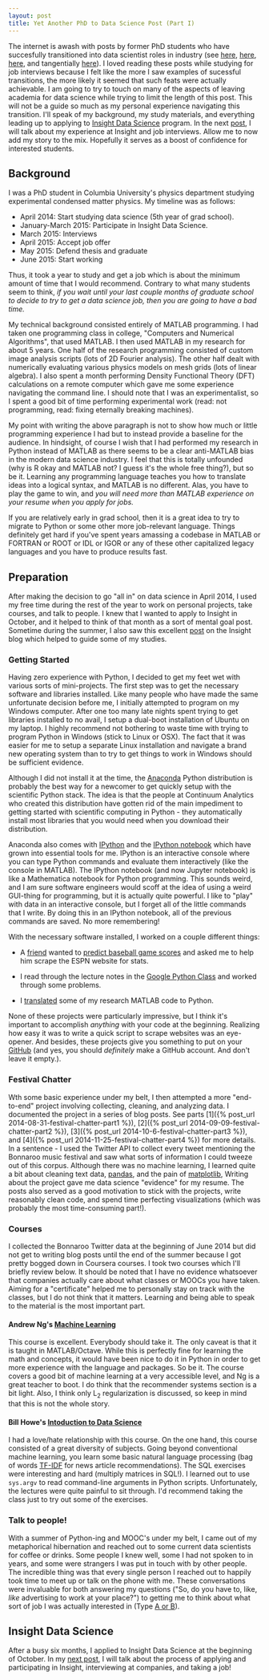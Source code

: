 ```yaml
---
layout: post
title: Yet Another PhD to Data Science Post (Part I)
---
```


The internet is awash with posts by former PhD students who have succesfully transitioned into data scientist roles in industry (see <a href="https://warrenmar.wordpress.com/2013/08/03/beginning-data-scientist/" target="_blank">here</a>, <a href="http://treycausey.com/getting_started.html">here</a>, <a href="http://womeninastronomy.blogspot.com/2013/01/datascience.html" target="_blank">here</a>, and tangentially <a href="https://www.chrisstucchio.com/blog/2012/leaving_academia.html" target="_blank">here</a>). I loved reading these posts while studying for job interviews because I felt like the more I saw examples of sucessful transitions, the more likely it seemed that such feats were actually achievable. I am going to try to touch on many of the aspects of leaving academia for data science while trying to limit the length of this post. This will not be a guide so much as my personal experience navigating this transition. I'll speak of my background, my study materials, and everything leading up to applying to <a href="http://www.insightdatascience.com" target="_blank">Insight Data Science</a> program. In the next [post]({{page.next.url}}), I will talk about my experience at Insight and job interviews. Allow me to now add my story to the mix. Hopefully it serves as a boost of confidence for interested students.


## Background

I was a PhD student in Columbia University's physics department studying experimental condensed matter physics. My timeline was as follows:

- April 2014: Start studying data science (5th year of grad school).
- January-March 2015: Participate in Insight Data Science.
- March 2015: Interviews
- April 2015: Accept job offer
- May 2015: Defend thesis and graduate
- June 2015: Start working

Thus, it took a year to study and get a job which is about the minimum amount of time that I would recommend. Contrary to what many students seem to think, *if you wait until your last couple months of graduate school to decide to try to get a data science job, then you are going to have a bad time.*

My technical background consisted entirely of MATLAB programming. I had taken one programming class in college, "Computers and Numerical Algorithms", that used MATLAB. I then used MATLAB in my research for about 5 years. One half of the research programming consisted of custom image analysis scripts (lots of 2D Fourier analysis). The other half dealt with numerically evaluating various physics models on mesh grids (lots of linear algebra). I also spent a month performing Density Functional Theory (DFT) calculations on a remote computer which gave me some experience navigating the command line. I should note that I was an experimentalist, so I spent a good bit of time performing experimental work (read: not programming, read: fixing eternally breaking machines).

My point with writing the above paragraph is not to show how much or little programming experience I had but to instead provide a baseline for the audience. In hindsight, of course I wish that I had performed my research in Python instead of MATLAB as there seems to be a clear anti-MATLAB bias in the modern data science industry. I feel that this is totally unfounded (why is R okay and MATLAB not? I guess it's the whole free thing?), but so be it. Learning any programming language teaches you how to translate ideas into a logical syntax, and MATLAB is no different. Alas, you have to play the game to win, and *you will need more than MATLAB experience on your resume when you apply for jobs.*

If you are relatively early in grad school, then it is a great idea to try to migrate to Python or some other more job-relevant language. Things definitely get hard if you've spent years amassing a codebase in MATLAB or FORTRAN or ROOT or IDL or IGOR or any of these other capitalized legacy languages and you have to produce results fast.

## Preparation

After making the decision to go "all in" on data science in April 2014, I used my free time during the rest of the year to work on personal projects, take courses, and talk to people. I knew that I wanted to apply to Insight in October, and it helped to think of that month as a sort of mental goal post. Sometime during the summer, I also saw this excellent <a href="http://insightdatascience.com/blog/preparing_for_insight.html" target="_blank">post</a> on the Insight blog which helped to guide some of my studies.

### Getting Started

Having zero experience with Python, I decided to get my feet wet with various sorts of mini-projects. The first step was to get the necessary software and libraries installed. Like many people who have made the same unfortunate decision before me, I initially attempted to program on my Windows computer. After one too many late nights spent trying to get libraries installed to no avail, I setup a dual-boot installation of Ubuntu on my laptop. I highly recommend not bothering to waste time with trying to program Python in Windows (stick to Linux or OSX). The fact that it was easier for me to setup a separate Linux installation and navigate a brand new operating system than to try to get things to work in Windows should be sufficient evidence.

Although I did not install it at the time, the <a href="https://store.continuum.io/cshop/anaconda/" target="_blank">Anaconda</a> Python distribution is probably the best way for a newcomer to get quickly setup with the scientific Python stack. The idea is that the people at Continuum Analytics who created this distribution have gotten rid of the main impediment to getting started with scientific computing in Python - they automatically install most libraries that you would need when you download their distribution.

Anaconda also comes with <a href="http://ipython.org/" target="_blank">IPython</a> and the <a href="http://ipython.org/notebook.html" target="_blank">IPython notebook</a> which have grown into essential tools for me. IPython is an interactive console where you can type Python commands and evaluate them interactively (like the console in MATLAB). The IPython notebook (and now Jupyter notebook) is like a Mathematica notebook for Python programming. This sounds weird, and I am sure software engineers would scoff at the idea of using a weird GUI-thing for programming, but it is actually quite powerful. I like to "play" with data in an interactive console, but I forget all of the little commands that I write. By doing this in an IPython notebook, all of the previous commands are saved. No more remembering!

With the necessary software installed, I worked on a couple different things:

- A <a href="http://aaronroberts.squarespace.com/" target="_blank">friend</a> wanted to <a href="https://github.com/robertsaj2/BaseballProject" target="_blank">predict baseball game scores</a> and asked me to help him scrape the ESPN website for stats.

- I read through the lecture notes in the <a href="https://developers.google.com/edu/python/?hl=en" target="_blank">Google Python Class</a> and worked through some problems.

- I <a href="https://github.com/EthanRosenthal/stm-routines/tree/master/lifeas-tightbinding" target="_blank">translated</a> some of my research MATLAB code to Python.

None of these projects were particularly impressive, but I think it's important to accomplish *anything* with your code at the beginning. Realizing how easy it was to write a quick script to scrape websites was an eye-opener. And besides, these projects give you something to put on your <a href="https://www.github.com" target="_blank">GitHub</a> (and yes, you should *definitely* make a GitHub account. And don't leave it empty.).

### Festival Chatter

Wth some basic experience under my belt, I then attempted a more "end-to-end" project involving collecting, cleaning, and analyzing data. I documented the project in a series of blog posts. See parts [1]({% post_url 2014-08-31-festival-chatter-part1 %}), [2]({% post_url 2014-09-09-festival-chatter-part2 %}), [3]({% post_url 2014-10-6-festival-chatter-part3 %}), and [4]({% post_url 2014-11-25-festival-chatter-part4 %}) for more details. In a sentence - I used the Twitter API to collect every tweet mentioning the Bonnaroo music festival and saw what sorts of information I could tweeze out of this corpus. Although there was no machine learning, I learned quite a bit about cleaning text data, <a href="http://pandas.pydata.org/" target="_blank">pandas</a>, and the pain of <a href="http://matplotlib.org/" target="_blank">matplotlib</a>, Writing about the project gave me data science "evidence" for my resume. The posts also served as a good motivation to stick with the projects, write reasonably clean code, and spend time perfecting visualizations (which was probably the most time-consuming part!).

### Courses

I collected the Bonnaroo Twitter data at the beginning of June 2014 but did not get to writing blog posts until the end of the summer because I got pretty bogged down in Coursera courses. I took two courses which I'll briefly review below. It should be noted that I have no evidence whatsoever that companies actually care about what classes or MOOCs you have taken. Aiming for a "certificate" helped me to personally stay on track with the classes, but I do not think that it matters. Learning and being able to speak to the material is the most important part.

#### Andrew Ng's <a href="https://www.coursera.org/learn/machine-learning" target="_blank">Machine Learning</a>
This course is excellent. Everybody should take it. The only caveat is that it is taught in MATLAB/Octave. While this is perfectly fine for learning the math and concepts, it would have been nice to do it in Python in order to get more experience with the language and packages. So be it. The course covers a good bit of machine learning at a very accessible level, and Ng is a great teacher to boot. I do think that the recommender systems section is a bit light. Also, I think only L<sub>2</sub> regularization is discussed, so keep in mind that this is not the whole story.

#### Bill Howe's <a href="https://www.coursera.org/course/datasci" target="_blank">Intoduction to Data Science</a>
I had a love/hate relationship with this course. On the one hand, this course consisted of a great diversity of subjects. Going beyond conventional machine learning, you learn some basic natural language processing (bag of words <a href="https://en.wikipedia.org/wiki/Tf%E2%80%93idf" target="_blank">TF-IDF</a> for news article recommendations). The SQL exercises were interesting and hard (multiply matrices in SQL!). I learned out to use ```sys.argv``` to read command-line arguments in Python scripts. Unfortunately, the lectures were quite painful to sit through. I'd recommend taking the class just to try out some of the exercises.

### Talk to people!

With a summer of Python-ing and MOOC's under my belt, I came out of my metaphorical hibernation and reached out to some current data scientists for coffee or drinks. Some people I knew well, some I had not spoken to in years, and some were strangers I was put in touch with by other people. The incredible thing was that every single person I reached out to happily took time to meet up or talk on the phone with me. These conversations were invaluable for both answering my questions ("So, do you have to, like, *like* advertising to work at your place?") to getting me to think about what sort of job I was actually interested in (Type <a href="https://medium.com/@rchang/my-two-year-journey-as-a-data-scientist-at-twitter-f0c13298aee6" target="_blank">A or B</a>).

## Insight Data Science

After a busy six months, I applied to Insight Data Science at the beginning of October. In my [next post]({{page.next.url}}), I will talk about the process of applying and participating in Insight, interviewing at companies, and taking a job!